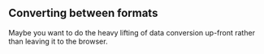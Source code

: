 ##  Converting between formats

Maybe you want to do the heavy lifting of data conversion up-front rather than leaving it to the browser.
